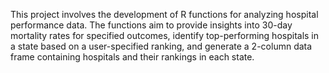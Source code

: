 This project involves the development of R functions for analyzing hospital performance data. The functions aim to provide insights into 30-day mortality rates for specified outcomes, identify top-performing hospitals in a state based on a user-specified ranking, and generate a 2-column data frame containing hospitals and their rankings in each state.
